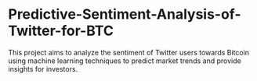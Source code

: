 # Predictive-Sentiment-Analysis-of-Twitter-for-BTC
This project aims to analyze the sentiment of Twitter users towards Bitcoin using machine learning techniques to predict market trends and provide insights for investors.
